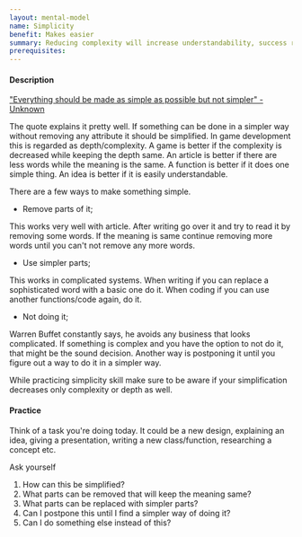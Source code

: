 ```yaml
---
layout: mental-model
name: Simplicity
benefit: Makes easier
summary: Reducing complexity will increase understandability, success rate, growth and many other things.
prerequisites:
---
```


#### Description

["Everything should be made as simple as possible but not simpler" - Unknown](https://www.youtube.com/watch?v=4ibabROYccs&feature=youtu.be&t=1149)

The quote explains it pretty well. If something can be done in a simpler way without removing any attribute it should be simplified. In game development this is regarded as depth/complexity. A game is better if the complexity is decreased while keeping the depth same. An article is better if there are less words while the meaning is the same. A function is better if it does one simple thing. An idea is better if it is easily understandable.

There are a few ways to make something simple. 

- Remove parts of it;

This works very well with article. After writing go over it and try to read it by removing some words. If the meaning is same continue removing more words until you can't not remove any more words. 

- Use simpler parts;

This works in complicated systems. When writing if you can replace a sophisticated word with a basic one do it. When coding if you can use another functions/code again, do it.  


- Not doing it;

Warren Buffet constantly says, he avoids any business that looks complicated. If something is complex and you have the option to not do it, that might be the sound decision. Another way is postponing it until you figure out a way to do it in a simpler way. 

While practicing simplicity skill make sure to be aware if your simplification decreases only complexity or depth as well.


#### Practice

Think of a task you're doing today. It could be a new design, explaining an idea, giving a presentation, writing a new class/function, researching a concept etc.

Ask yourself 

1. How can this be simplified?
2. What parts can be removed that will keep the meaning same?
3. What parts can be replaced with simpler parts?
4. Can I postpone this until I find a simpler way of doing it?
5. Can I do something else instead of this?

<!-- #### Resources -->
